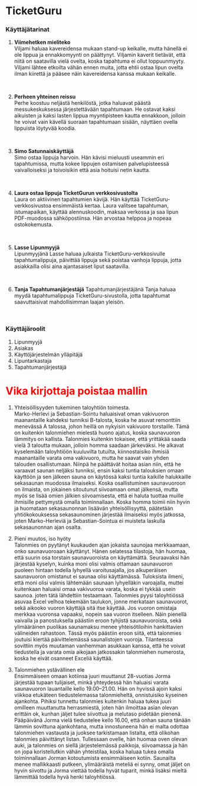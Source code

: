 # TicketGuru

### Käyttäjätarinat

1. __Viimehetken mieliteko__  
Viljami haluaa kavereidensa mukaan stand-up keikalle, mutta hänellä ei ole lippua ja ennakkomyynti on päättynyt. Viljamin kaverit tietävät, että niitä on saatavilla vielä ovelta, koska tapahtuma ei ollut loppuunmyyty. Viljami lähtee etkoilta vähän ennen muita, jotta ehtii ostaa lipun ovelta ilman kiirettä ja pääsee näin kavereidensa kanssa mukaan keikalle.
<br>

2. __Perheen yhteinen reissu__  
Perhe koostuu neljästä henkilöstä, jotka haluavat päästä messukeskuksessa järjestettävään tapahtumaan. He ostavat kaksi aikuisten ja kaksi lasten lippua myyntipisteen kautta ennakkoon, jolloin he voivat vain kävellä suoraan tapahtumaan sisään, näyttäen ovella lippuista löytyvää koodia.
<br>

3. __Simo Satunnaiskäyttäjä__  
Simo ostaa lippuja harvoin. Hän kävisi mieluusti useammin eri tapahtumissa, mutta kokee lippujen ostamisen palvelupisteessä vaivalloiseksi ja toivoisikin että asia hoituisi netin kautta. 
<br>

4. __Laura ostaa lippuja TicketGurun verkkosivustolta__  
Laura on aktiivinen tapahtumien kävijä. Hän käyttää TicketGuru-verkkosivustoa ensimmäistä kertaa. Laura valitsee tapahtuman, istumapaikan, käyttää alennuskoodin, maksaa verkossa ja saa lipun PDF-muodossa sähköpostiinsa. Hän arvostaa helppoa ja nopeaa ostokokemusta.
<br>

5. __Lasse Lipunmyyjä__  
Lipunmyyjänä Lasse haluaa julkaista TicketGuru-verkkosivulle tapahtumalippuja, päivittää lippuja sekä poistaa vanhoja lippuja, jotta asiakkailla olisi aina ajantasaiset liput saatavilla. 
<br>

6. __Tanja Tapahtumanjärjestäjä__
Tapahtumanjärjestäjänä Tanja haluaa myydä tapahtumalippuja TicketGuru-sivustolla, jotta tapahtumat saavuttaisivat mahdollisimman laajan yleisön.
<br>

### Käyttäjäroolit
1. Lipunmyyjä
2. Asiakas
3. Käyttöjärjestelmän ylläpitäjä
4. Lipuntarkastaja
5. Tapahtumanjärjestäjä





# <span style="color:red">Vika kirjottaja poistaa mallin</span>
1.	Yhteisöllisyyden tukeminen taloyhtiön toimesta.  
Marko-Herlevi ja Sebastian-Sointu haluaisivat oman vakivuoron maanantaille kahdeksi tunniksi B-talosta, koska he asuvat remonttiin menevässä A talossa, johon heillä on nykyisin vakivuoro torstaille. Tämä on kuitenkin talonmiehen mielestä huono ajatus, koska saunavuoron lämmitys on kallista. Talonmies kuitenkin tokaisee, että yrittäkää saada vielä 3 taloutta mukaan, jolloin homma saadaan järkeväksi.
He alkavat kyselemään taloyhtiöön kuuluvilta tutuilta, kiinnostaisiko ihmisiä maanantaille varata oma vakivuoro, mutta he saavat vain yhden talouden osallistumaan. Niinpä he päättävät hoitaa asian niin, että he varaavat saunan neljäksi tunniksi, ensin kaksi tuntia talouksien omaan käyttöön ja sen jälkeen sauna on käytössä kaksi tuntia kaikille halukkaille sekasaunan muodossa ilmaiseksi.
Koska osallistuminen saunavuoroon on ilmaista, on jokainen sitoutunut siivoamaan omat jälkensä, mutta myös se lisää omien jälkien siivoamisesta, että ei haluta tuottaa muille ihmisille pettymystä omalla toiminnallaan. Koska homma toimii niin hyvin ja huomataan sekasaunonnan lisäävän yhteisöllisyyttä, päätetään yhtiökokouksessa sekasaunominen järjestää ilmaiseksi myös jatkossa, joten Marko-Herleviä ja Sebastian-Sointua ei muisteta laskulla sekasaunonnan ajan osalta.  
2.	Pieni muutos, iso hyöty  
Talonmies on pyytänyt kuukauden ajan jokaista saunojaa merkkaamaan, onko saunavuoroaan käyttänyt. Hänen selatessa tilastoja, hän huomaa, että suurin osa torstain saunavuoroista on käyttämättä. Seuraavaksi hän järjestää kyselyn, kuinka moni olisi valmis ottamaan saunavuoron puoleen hintaan todella lyhyellä varoitusajalla, jos alkuperäisen saunavuoron omistanut ei saunaa olisi käyttämässä.
Tuloksista ilmeni, että moni olisi valmis lähtemään saunaan lyhyelläkin varoajalla, muttei kuitenkaan haluaisi omaa vakivuoroa varata, koska ei tykkää usein saunoa. joten tätä lähdettiin testaamaan. Talonmies pyysi taloyhtiössä asuvaa Excel velhoa tekemään taulukon, jonne merkataan saunavuorot, sekä aikooko vuoron käyttäjä sitä itse käyttää. Jos vuoron omistaja merkkaa vuoronsa vapaaksi, nopein saa vuoron itselleen.
Näin pienellä vaivalla ja panostuksella päästiin eroon tyhjistä saunavuoroista, sekä ylimääräinen puolikas saunamaksu menee yhteisötiloihin hankittavien välineiden rahastoon. Tässä myös päästiin eroon siitä, että talonmies joutuisi kiertää päivittelemässä saunalistojen vuoroja. Tilanteessa sovittiin myös muutaman vanhemman asukkaan kanssa, että he voivat tiedustella ja varata omia aikojaan jatkossakin talonmiehen numerosta, koska he eivät osanneet Exceliä käyttää.  

3.	Talonmiehen ystävällinen ele  
Ensimmäiseen omaan kotiinsa juuri muuttanut 28-vuotias Jorma järjestää tupaan tulijaiset, minkä yhteydessä hän haluaisi varata saunavuoron lauantaille kello 19.00–21.00. Hän on hyvissä ajoin kaksi viikkoa etukäteen tiedustelemassa talonmieheltä, onnistuisiko kyseinen ajankohta. Pihiksi tunnettu talonmies kuitenkin haluaa tukea juuri omilleen muuttanutta herrasmiestä, joten hän ilmoittaa asian olevan erittäin ok, kunhan jäljet tulee siivottua ja melutaso pidetään pienenä. 
Pääpäivänä Jorma vielä tiedustelee kello 16.00, että onhan sauna tänään lämmin sovittuna ajankohtana, mutta innostuneena hän ei malta odottaa talonmiehen vastausta ja juoksee tarkistamaan listalta, että olikohan talonmies päivittänyt listan. Tullessaan ovelle, hän huomaa oven olevan auki, ja talonmies on siellä järjestelemässä paikkoja, siivoamassa ja hän on jopa koristellutkin vähän yhteistilaa, koska haluaa tukea omalla toiminnallaan Jorman kotoutumista ensimmäiseen kotiin.
Saunailta menee mallikkaasti putkeen, ylimääräistä meteliä ei synny, omat jäljet on hyvin siivottu ja Jorma viettää todella hyvät tuparit, minkä lisäksi mieltä lämmittää todella hyvä henki taloyhtiössä.  
